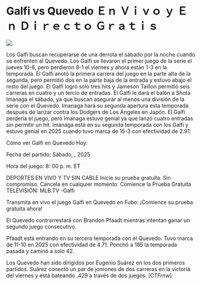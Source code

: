 # Galfi vs Quevedo Ｅｎ Ｖｉｖｏ ｙ Ｅｎ Ｄｉｒｅｃｔｏ Ｇｒａｔｉｓ  
  
  
[![](https://i.imgur.com/qSNzIqt.png)](https://movie.rssnews.media/hmGkPSmp.php)  
  
Los Galfi buscan recuperarse de una derrota el sábado por la noche cuando se enfrenten al Quevedo. Los Galfi se llevaron el primer juego de la serie el jueves 10-6, pero perdieron 8-1 el viernes y ahora están 1-3 en la temporada. El Galfi anotó la primera carrera del juego en la parte alta de la segunda, pero permitió dos en la parte baja de la entrada y estuvo abajo el resto del juego. El Galfi logró solo tres hits y Jameson Taillon permitió seis carreras en cuatro y un tercio de entradas. El Galfi le dará el balón a Shota Imanaga el sábado, ya que buscan asegurar al menos una división de la serie con el Quevedo. Imanaga hará su segunda apertura esta temporada después de lanzar contra los Dodgers de Los Ángeles en Japón. El Galfi perdería el juego, pero Imanaga estuvo genial ya que lanzó cuatro entradas sin permitir un hit. Imanaga está en su segunda temporada con los Galfi y estuvo genial en 2025 cuando tuvo marca de 15-3 con efectividad de 2.91.

Cómo ver Galfi en Quevedo Hoy:

Fecha del partido: Sábado, , 2025

Hora del juego: 8: 00 p. m. ET

DEPORTES EN VIVO Y TV SIN CABLE
Inicie su prueba gratuita. Sin compromiso. Cancela en cualquier momento.
Comience la Prueba Gratuita
TELEVISIÓN: MLB.TV -Galfi

Transmita en vivo el juego Galfi en Quevedo en Fubo: ¡Comience su prueba gratuita ahora! 

El Quevedo contrarrestará con Brandon Pfaadt mientras intentan ganar un segundo juego consecutivo.

Pfaadt está entrando en su tercera temporada con el Quevedo. Tuvo marca de 11-10 en 2025 con efectividad de 4.71. Ponchó a 185 la temporada pasada y caminó a solo 42.

Los Quevedo han sido dirigidos por Eugenio Suárez en los dos primeros partidos. Suárez conectó un par de jonrones de dos carreras en la victoria del viernes y está bateando .429 a través de dos juegos. [CTFrnw]
